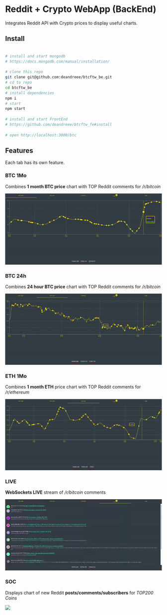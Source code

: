 # Reddit + Crypto WebApp (BackEnd)

Integrates Reddit API with Crypto prices to display useful charts.

## Install

```bash

# install and start mongodb
# https://docs.mongodb.com/manual/installation/

# clone this repo
git clone git@github.com:deandreee/btcftw_be.git
# cd to repo
cd btcftw_be
# install dependencies
npm i
# start
npm start

# install and start FrontEnd
# https://github.com/deandreee/btcftw_fe#install

# open http://localhost:3000/btc

```

## Features

Each tab has its own feature.

### BTC 1Mo

Combines **1 month BTC price** chart with TOP Reddit comments for _/r/bitcoin_

![](imgs/btc_1mo_15fps.gif)

### BTC 24h

Combines **24 hour BTC price** chart with TOP Reddit comments for _/r/bitcoin_

![](imgs/btc_24h_10fps.gif)

### ETH 1Mo

Combines **1 month ETH** price chart with TOP Reddit comments for _/r/ethereum_

![](imgs/eth_1mo_10fps.gif)

### LIVE

**WebSockets LIVE** stream of _/r/bitcoin_ comments

![](imgs/live_out_15fps.gif)

### SOC

Displays chart of new Reddit **posts/comments/subscribers** for _TOP200 Coins_

![](imgs/soc_2_15fps.gif)
